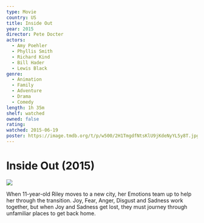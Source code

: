 ```yaml
---
type: Movie
country: US
title: Inside Out
year: 2015
director: Pete Docter
actors:
  - Amy Poehler
  - Phyllis Smith
  - Richard Kind
  - Bill Hader
  - Lewis Black
genre:
  - Animation
  - Family
  - Adventure
  - Drama
  - Comedy
length: 1h 35m
shelf: watched
owned: false
rating:
watched: 2015-06-19
poster: https://image.tmdb.org/t/p/w500/2H1TmgdfNtsKlU9jKdeNyYL5y8T.jpg
---
```


# Inside Out (2015)

![](https://image.tmdb.org/t/p/w500/2H1TmgdfNtsKlU9jKdeNyYL5y8T.jpg)

When 11-year-old Riley moves to a new city, her Emotions team up to help her through the transition. Joy, Fear, Anger, Disgust and Sadness work together, but when Joy and Sadness get lost, they must journey through unfamiliar places to get back home.